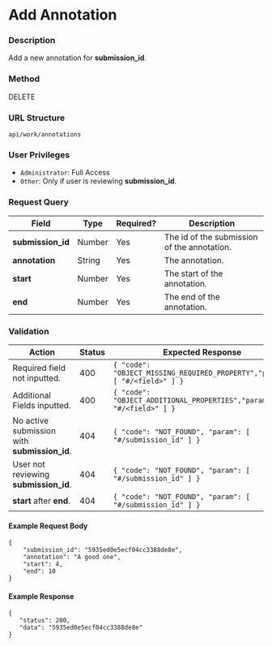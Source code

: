 Add Annotation
===
### Description
Add a new annotation for **submission_id**.

### Method
DELETE

### URL Structure
`api/work/annotations`

### User Privileges
* `Administrator`: Full Access
* `Other`: Only if user is reviewing **submission_id**.

### Request Query
| Field             | Type   | Required? | Description                                  |
|-------------------|--------|-----------|----------------------------------------------|
| **submission_id** | Number | Yes       |  The id of the submission of the annotation. |
| **annotation**    | String | Yes       |  The annotation.                             |
| **start**         | Number | Yes       |  The start of the annotation.                |
| **end**           | Number | Yes       |  The end of the annotation.                  |


### Validation
| Action                                       | Status | Expected Response                                                               |
|----------------------------------------------|--------|---------------------------------------------------------------------------------|
| Required field not inputted.                 | 400    | `{ "code": "OBJECT_MISSING_REQUIRED_PROPERTY","param": [ "#/<field>" ] }`       |
| Additional Fields inputted.                  | 400    | `{ "code": "OBJECT_ADDITIONAL_PROPERTIES","param": [ "#/<field>" ] }`           |
| No active submission with **submission_id**. | 404    | `{ "code": "NOT_FOUND", "param": [ "#/submission_id" ] }`                       |
| User not reviewing **submission_id**.        | 404    | `{ "code": "NOT_FOUND", "param": [ "#/submission_id" ] }`                       |
| **start** after **end**.                     | 404    | `{ "code": "NOT_FOUND", "param": [ "#/submission_id" ] }`                       |

#### Example Request Body
```
{
    "submission_id": "5935ed0e5ecf04cc3388de8e",
    "annotation": "A good one",
    "start": 4,
    "end": 10
}
```

#### Example Response
```
{
   "status": 200,
   "data": "5935ed0e5ecf04cc3388de8e"
}
```
